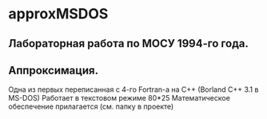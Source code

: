 # approxMSDOS
Лабораторная работа по МОСУ 1994-го года.
----
Аппроксимация.
----
Одна из первых переписанная с 4-го Fortran-а на C++ (Borland C++ 3.1 в MS-DOS)
Работает в текстовом режиме 80*25
Математическое обеспечение прилагается (см. папку в проекте)

